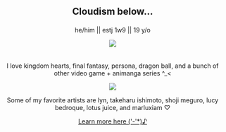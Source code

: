 ## <p align="center">Cloudism below...</p>
<p align="center">he/him || estj 1w9 || 19 y/o</p>

<div align="center">
  <img src="https://files.catbox.moe/84ciaz.gif">
</div>
ㅤ

<p align="center">I love kingdom hearts, final fantasy, persona, dragon ball, and a bunch of other video game + animanga series ^_<</p>
  
<div align="center">
<img src="https://files.catbox.moe/j5b37o.gif">
</div>


<p align="center">Some of my favorite artists are lyn, takeharu ishimoto, shoji meguro, lucy bedroque, lotus juice, and marluxiam ♡</p>

<div align="center">
  
  <a href="">[Learn more here ('-'*)♪](https://guns.lol/adventchildren)
</div>


